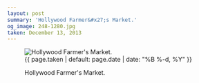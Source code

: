 ```yaml
---
layout: post
summary: 'Hollywood Farmer&#x27;s Market.'
og_image: 248-1280.jpg
taken: December 13, 2013
---
```


<figure class="post" data-src="{{ site.assets_url }}/{{ page.og_image }}">
<img alt="Hollywood Farmer's Market." sizes="(min-width: 700px) 50vw, calc(100vw - 2rem)" src="{{ site.assets_url }}/248-640.jpg" srcset="{{ site.assets_url }}/248-1280.jpg 1280w, {{ site.assets_url }}/248-960.jpg 960w, {{ site.assets_url }}/248-640.jpg 640w, {{ site.assets_url }}/248-320.jpg 320w"/>
<figcaption>
<time>{{ page.taken | default: page.date | date: "%B %-d, %Y" }}</time>
<p>Hollywood Farmer's Market.</p>
</figcaption>
</figure>

